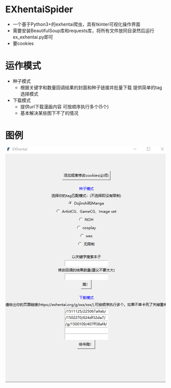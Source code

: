 # EXhentaiSpider
* 一个基于Python3+的exhentai爬虫，具有tkinter可视化操作界面
* 需要安装BeautifulSoup库和requests库，将所有文件放同目录然后运行ex_exhentai.py即可
* 要cookies
# 运作模式
* 种子模式  
    * 根据关键字和数量回调结果的封面和种子链接并批量下载 提供简单的tag选择模式  
* 下载模式
    * 提供url下载漫画内容 可按顺序执行多个(5个)
    * 基本解决某些图下不了的情况
# 图例
![image](https://github.com/Meihina/EXhentaiSpider/blob/master/pic.png)

